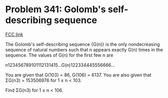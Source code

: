 # Problem 341: Golomb's self-describing sequence

[FCC link](https://www.freecodecamp.org/learn/coding-interview-prep/project-euler/problem-341-golombs-self-describing-sequence)

The Golomb's self-describing sequence {G(n)} is the only nondecreasing sequence
of natural numbers such that n appears exactly G(n) times in the sequence. The
values of G(n) for the first few n are

n123456789101112131415…G(n)122334445556666…

You are given that G(103) = 86, G(106) = 6137. You are also given that ΣG(n3) =
153506976 for 1 ≤ n < 103.

Find ΣG(n3) for 1 ≤ n < 106.
